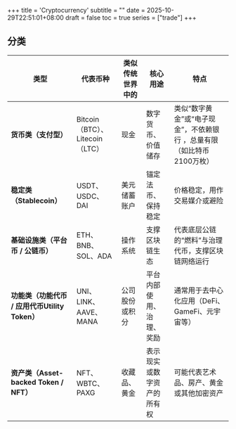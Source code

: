 +++
title = 'Cryptocurrency'
subtitle = ""
date = 2025-10-29T22:51:01+08:00
draft = false
toc = true
series = ["trade"]
+++

## 分类

| 类型                                           | 代表币种                        | 类似传统世界中的 | 核心用途                   | 特点                                                                  |
| ---------------------------------------------- | ------------------------------- | ---------------- | -------------------------- | --------------------------------------------------------------------- |
| **货币类（支付型）**                           | Bitcoin（BTC）、Litecoin（LTC） | 现金             | 数字货币、价值储存         | 类似“数字黄金”或“电子现金”，不依赖银行 ，总量有限（如比特币2100万枚） |
| **稳定类（Stablecoin）**                       | USDT、USDC、DAI                 | 美元储蓄账户     | 锚定法币、保持稳定         | 价格稳定，用作交易媒介或避险                                          |
| **基础设施类（平台币 / 公链币）**              | ETH、BNB、SOL、ADA              | 操作系统         | 支撑区块链生态             | 代表底层公链的“燃料”与治理代币，支撑区块链网络运行                    |
| **功能类（功能代币 / 应用代币Utility Token）** | UNI、LINK、AAVE、MANA           | 公司股份或积分   | 平台内部使用、治理、奖励   | 通常用于去中心化应用（DeFi、GameFi、元宇宙等）                        |
| **资产类（Asset-backed Token / NFT）**         | NFT、WBTC、PAXG                 | 收藏品、黄金     | 表示现实或数字资产的所有权 | 可能代表艺术品、房产、黄金或其他加密资产                              |

